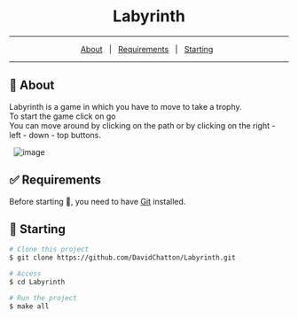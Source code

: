 <h1 align="center">Labyrinth</h1>

---

<p align="center">
  <a href="#dart-about">About</a> &#xa0; | &#xa0; 
  <a href="#white_check_mark-requirements">Requirements</a> &#xa0; | &#xa0;
  <a href="#checkered_flag-starting">Starting</a> &#xa0;
</p>

---


## 🎯 About ##

Labyrinth is a game in which you have to move to take a trophy. <br>
To start the game click on go <br>
You can move around by clicking on the path or by clicking on the right - left - down - top buttons.

&#xa0;
![image](https://github.com/DavidChatton/Labyrinthe/assets/68169573/b4cf8de8-0377-406c-93d0-ef3689baecb9)


## ✅ Requirements ##

Before starting 🏁, you need to have [Git](https://git-scm.com) installed.

## 🏁 Starting ##

```bash
# Clone this project
$ git clone https://github.com/DavidChatton/Labyrinth.git

# Access
$ cd Labyrinth

# Run the project
$ make all

```
